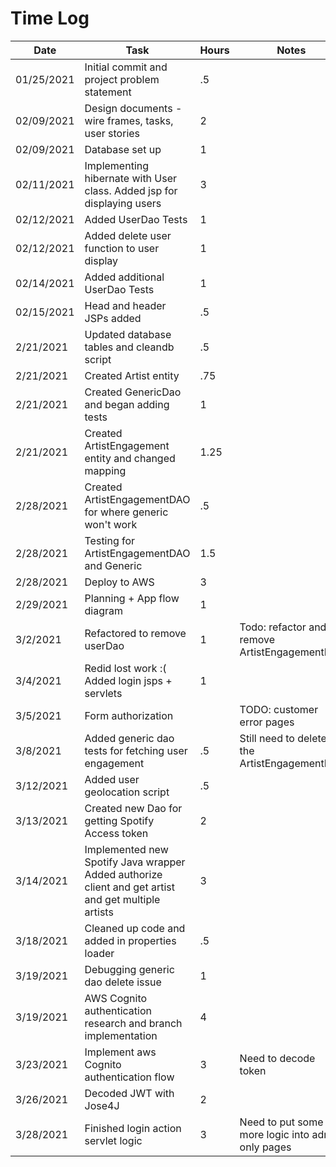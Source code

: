 # Time Log

| Date | Task | Hours | Notes|
|------|------|-------|------|
|01/25/2021|Initial commit and project problem statement |.5 ||
|02/09/2021|Design documents - wire frames, tasks, user stories |2||
|02/09/2021|Database set up |1||
|02/11/2021|Implementing hibernate with User class. Added jsp for displaying users|3||
|02/12/2021|Added UserDao Tests |1||
|02/12/2021|Added delete user function to user display|1||
|02/14/2021|Added additional UserDao Tests |1||
|02/15/2021|Head and header JSPs added|.5||
|2/21/2021|Updated database tables and cleandb script|.5||
|2/21/2021|Created Artist entity|.75||
|2/21/2021|Created GenericDao and began adding tests|1||
|2/21/2021|Created ArtistEngagement entity and changed mapping|1.25||
|2/28/2021|Created ArtistEngagementDAO for where generic won't work|.5||
|2/28/2021|Testing for ArtistEngagementDAO and Generic |1.5||
|2/28/2021|Deploy to AWS|3||
|2/29/2021|Planning + App flow diagram| 1||
|3/2/2021|Refactored to remove userDao|1|Todo: refactor and remove ArtistEngagementDao|
|3/4/2021|Redid lost work :( <br> Added login jsps + servlets|1||
|3/5/2021|Form authorization||TODO: customer error pages|1|
|3/8/2021|Added generic dao tests for fetching user engagement|.5|Still need to delete the ArtistEngagementDao|
|3/12/2021|Added user geolocation script|.5||
|3/13/2021|Created new Dao for getting Spotify Access token|2||
|3/14/2021|Implemented new Spotify Java wrapper <br> Added authorize client and get artist and get multiple artists|3||
|3/18/2021|Cleaned up code and added in properties loader|.5||
|3/19/2021|Debugging generic dao delete issue|1||
|3/19/2021|AWS Cognito authentication research and branch implementation |4||
|3/23/2021|Implement aws Cognito authentication flow|3|Need to decode token|
|3/26/2021|Decoded JWT with Jose4J|2||
|3/28/2021|Finished login action servlet logic|3|Need to put some more logic into admin only pages|